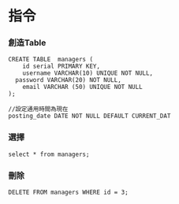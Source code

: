 # 指令

### 創造Table

    CREATE TABLE  managers (
        id serial PRIMARY KEY,
        username VARCHAR(10) UNIQUE NOT NULL,
      password VARCHAR(20) NOT NULL,
        email VARCHAR (50) UNIQUE NOT NULL
    );
    
    //設定通用時間為現在
    posting_date DATE NOT NULL DEFAULT CURRENT_DAT

### 選擇

    select * from managers;

### 刪除

    DELETE FROM managers WHERE id = 3;

